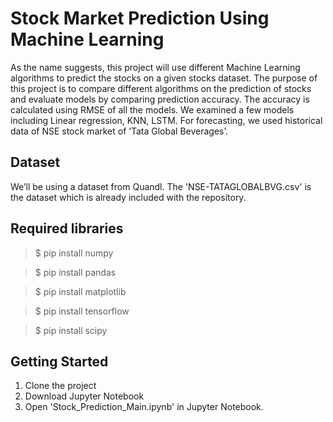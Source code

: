 # Stock Market Prediction Using Machine Learning

As the name suggests, this project will use different Machine Learning algorithms to predict the stocks on a given stocks dataset. The purpose of this project is to compare different algorithms on the prediction of stocks and evaluate models by comparing prediction accuracy. The accuracy is calculated using RMSE of all the models.  We examined a few models including Linear regression, KNN,  LSTM. For forecasting, we used historical data of NSE stock market of ‘Tata Global Beverages’.

## Dataset

We’ll be using a dataset from Quandl. The 'NSE-TATAGLOBALBVG.csv' is the dataset which is already included with the repository.

## Required libraries

> $ pip install numpy

> $ pip install pandas

> $ pip install matplotlib

> $ pip install tensorflow

> $ pip install scipy

## Getting Started

1. Clone the project
2. Download Jupyter Notebook
3. Open 'Stock_Prediction_Main.ipynb' in Jupyter Notebook.

